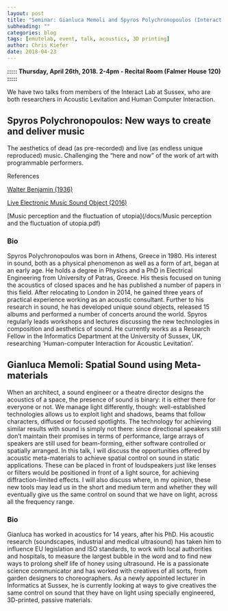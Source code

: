 ```yaml
---
layout: post
title: "Seminar: Gianluca Memoli and Spyros Polychronopoulos (Interact Lab, Informatics)"
subheading: ""
categories: blog
tags: [emutelab, event, talk, acoustics, 3D printing]
author: Chris Kiefer
date: 2018-04-23
---
```



<b>::::: Thursday, April 26th, 2018. 2-4pm - Recital Room (Falmer House 120) :::::</b>   

We have two talks from members of the Interact Lab at Sussex, who are both researchers in Acoustic Levitation and Human Computer Interaction.  

## Spyros Polychronopoulos: New ways to create and deliver music

The aesthetics of dead (as pre-recorded) and live (as endless unique reproduced) music. Challenging the “here and now” of the work of art with programmable performers.

References

[Walter Benjamin (1936)](https://www.marxists.org/reference/subject/philosophy/works/ge/benjamin.htmhttps://www.marxists.org/reference/subject/philosophy/works/ge/benjamin.htm)

[Live Electronic Music Sound Object (2016)](http://emporium.room40.org/products/583176-spyros-polychronopoulos-live-electronic-music-sound-object)

[Music perception and the fluctuation of utopia](/docs/Music perception and the fluctuation of utopia.pdf)

### Bio

Spyros Polychronopoulos was born in Athens, Greece in 1980. His interest in sound, both as a physical phenomenon as well as a form of art, began at an early age. He holds a degree in Physics and a PhD in Electrical Engineering from University of Patras, Greece. His thesis focused on tuning the acoustics of closed spaces and he has published a number of papers in this field. After relocating to London in 2014, he gained three years of practical experience working as an acoustic consultant. Further to his research in sound, he has developed unique sound objects, released 15 albums and performed a number of concerts around the world. Spyros regularly leads workshops and lectures discussing the new technologies in composition and aesthetics of sound. He currently works as a Research Fellow in the Informatics Department at the University of Sussex, UK, researching ‘Human-computer Interaction for Acoustic Levitation’.

## Gianluca Memoli: Spatial Sound using Meta-materials

When an architect, a sound engineer or a theatre director designs the acoustics of a space, the presence of sound is binary: it is either there for everyone or not. We manage light differently, though: well-established technologies allows us to exploit light and shadows, beams that follow characters, diffused or focused spotlights. The technology for achieving similar results with sound is simply not there: since directional speakers still don’t maintain their promises in terms of performance, large arrays of speakers are still used for beam-forming, either software controlled or spatially arranged. In this talk, I will discuss the opportunities offered by acoustic meta-materials to achieve spatial control on sound in static applications. These can be placed in front of loudspeakers just like lenses or filters would be positioned in front of a light source, for achieving diffraction-limited effects. I will also discuss where, in my opinion, these new tools may lead us in the short and medium term and whether they will eventually give us the same control on sound that we have on light, across all the frequency range.

### Bio

Gianluca has worked in acoustics for 14 years, after his PhD. His acoustic research (soundscapes, industrial and medical ultrasound) has taken him to influence EU legislation and ISO standards, to work with local authorities and hospitals, to measure the largest bubble in the word and to find new ways to prolong shelf life of honey using ultrasound. He is a passionate science communicator and has worked with creatives of all sorts, from garden designers to choreographers.  As a newly appointed lecturer in Informatics at Sussex, he is currently looking at ways to give creatives the same control on sound that they have on light using specially engineered, 3D-printed, passive materials.
